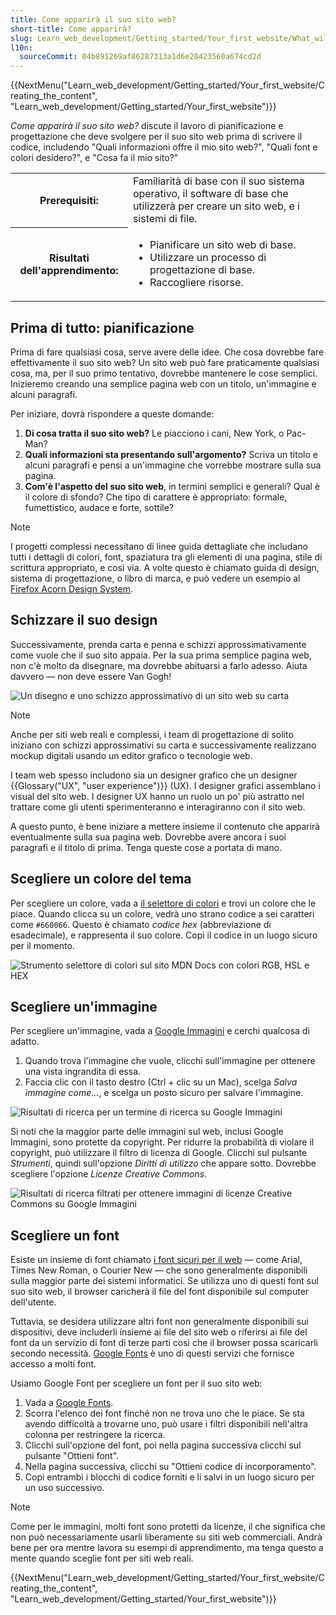 ```yaml
---
title: Come apparirà il suo sito web?
short-title: Come apparirà?
slug: Learn_web_development/Getting_started/Your_first_website/What_will_your_website_look_like
l10n:
  sourceCommit: 04b891269af86287313a1d6e28423560a674cd2d
---
```


{{NextMenu("Learn_web_development/Getting_started/Your_first_website/Creating_the_content", "Learn_web_development/Getting_started/Your_first_website")}}

_Come apparirà il suo sito web?_ discute il lavoro di pianificazione e progettazione che deve svolgere per il suo sito web prima di scrivere il codice, includendo "Quali informazioni offre il mio sito web?", "Quali font e colori desidero?", e "Cosa fa il mio sito?"

<table>
  <tbody>
    <tr>
      <th scope="row">Prerequisiti:</th>
      <td>
        Familiarità di base con il suo sistema operativo, il software di base che utilizzerà per creare un sito web, e i sistemi di file.
      </td>
    </tr>
    <tr>
      <th scope="row">Risultati dell'apprendimento:</th>
      <td>
        <ul>
          <li>Pianificare un sito web di base.</li>
          <li>Utilizzare un processo di progettazione di base.</li>
          <li>Raccogliere risorse.</li>
        </ul>
      </td>
    </tr>
  </tbody>
</table>

## Prima di tutto: pianificazione

Prima di fare qualsiasi cosa, serve avere delle idee. Che cosa dovrebbe fare effettivamente il suo sito web? Un sito web può fare praticamente qualsiasi cosa, ma, per il suo primo tentativo, dovrebbe mantenere le cose semplici. Inizieremo creando una semplice pagina web con un titolo, un'immagine e alcuni paragrafi.

Per iniziare, dovrà rispondere a queste domande:

1. **Di cosa tratta il suo sito web?** Le piacciono i cani, New York, o Pac-Man?
2. **Quali informazioni sta presentando sull'argomento?** Scriva un titolo e alcuni paragrafi e pensi a un'immagine che vorrebbe mostrare sulla sua pagina.
3. **Com'è l'aspetto del suo sito web**, in termini semplici e generali? Qual è il colore di sfondo? Che tipo di carattere è appropriato: formale, fumettistico, audace e forte, sottile?

> [!NOTE]
> I progetti complessi necessitano di linee guida dettagliate che includano tutti i dettagli di colori, font, spaziatura tra gli elementi di una pagina, stile di scrittura appropriato, e così via. A volte questo è chiamato guida di design, sistema di progettazione, o libro di marca, e può vedere un esempio al [Firefox Acorn Design System](https://acorn.firefox.com/latest).

## Schizzare il suo design

Successivamente, prenda carta e penna e schizzi approssimativamente come vuole che il suo sito appaia. Per la sua prima semplice pagina web, non c'è molto da disegnare, ma dovrebbe abituarsi a farlo adesso. Aiuta davvero — non deve essere Van Gogh!

![Un disegno e uno schizzo approssimativo di un sito web su carta](website-drawing-scan.png)

> [!NOTE]
> Anche per siti web reali e complessi, i team di progettazione di solito iniziano con schizzi approssimativi su carta e successivamente realizzano mockup digitali usando un editor grafico o tecnologie web.
>
> I team web spesso includono sia un designer grafico che un designer {{Glossary("UX", "user experience")}} (UX). I designer grafici assemblano i visual del sito web. I designer UX hanno un ruolo un po' più astratto nel trattare come gli utenti sperimenteranno e interagiranno con il sito web.

A questo punto, è bene iniziare a mettere insieme il contenuto che apparirà eventualmente sulla sua pagina web. Dovrebbe avere ancora i suoi paragrafi e il titolo di prima. Tenga queste cose a portata di mano.

## Scegliere un colore del tema

Per scegliere un colore, vada a [il selettore di colori](/it/docs/Web/CSS/CSS_colors/Color_picker_tool) e trovi un colore che le piace. Quando clicca su un colore, vedrà uno strano codice a sei caratteri come `#660066`. Questo è chiamato _codice hex_ (abbreviazione di esadecimale), e rappresenta il suo colore. Copi il codice in un luogo sicuro per il momento.

![Strumento selettore di colori sul sito MDN Docs con colori RGB, HSL e HEX](color-picker.png)

## Scegliere un'immagine

Per scegliere un'immagine, vada a [Google Immagini](https://www.google.com/imghp) e cerchi qualcosa di adatto.

1. Quando trova l'immagine che vuole, clicchi sull'immagine per ottenere una vista ingrandita di essa.
2. Faccia clic con il tasto destro (Ctrl + clic su un Mac), scelga _Salva immagine come..._, e scelga un posto sicuro per salvare l'immagine.

![Risultati di ricerca per un termine di ricerca su Google Immagini](updated-google-images.png)

Si noti che la maggior parte delle immagini sul web, inclusi Google Immagini, sono protette da copyright. Per ridurre la probabilità di violare il copyright, può utilizzare il filtro di licenza di Google. Clicchi sul pulsante _Strumenti_, quindi sull'opzione _Diritti di utilizzo_ che appare sotto. Dovrebbe scegliere l'opzione _Licenze Creative Commons_.

![Risultati di ricerca filtrati per ottenere immagini di licenze Creative Commons su Google Immagini](updated-google-images-licensing.png)

## Scegliere un font

Esiste un insieme di font chiamato [i font sicuri per il web](/it/docs/Learn_web_development/Core/Text_styling/Fundamentals#web_safe_fonts) — come Arial, Times New Roman, o Courier New — che sono generalmente disponibili sulla maggior parte dei sistemi informatici. Se utilizza uno di questi font sul suo sito web, il browser caricherà il file del font disponibile sul computer dell'utente.

Tuttavia, se desidera utilizzare altri font non generalmente disponibili sui dispositivi, deve includerli insieme ai file del sito web o riferirsi ai file del font da un servizio di font di terze parti così che il browser possa scaricarli secondo necessità. [Google Fonts](https://fonts.google.com/) è uno di questi servizi che fornisce accesso a molti font.

Usiamo Google Font per scegliere un font per il suo sito web:

1. Vada a [Google Fonts](https://fonts.google.com/).
2. Scorra l'elenco dei font finché non ne trova uno che le piace. Se sta avendo difficoltà a trovarne uno, può usare i filtri disponibili nell'altra colonna per restringere la ricerca.
3. Clicchi sull'opzione del font, poi nella pagina successiva clicchi sul pulsante "Ottieni font".
4. Nella pagina successiva, clicchi su "Ottieni codice di incorporamento".
5. Copi entrambi i blocchi di codice forniti e li salvi in un luogo sicuro per un uso successivo.

> [!NOTE]
> Come per le immagini, molti font sono protetti da licenze, il che significa che non può necessariamente usarli liberamente su siti web commerciali. Andrà bene per ora mentre lavora su esempi di apprendimento, ma tenga questo a mente quando sceglie font per siti web reali.

{{NextMenu("Learn_web_development/Getting_started/Your_first_website/Creating_the_content", "Learn_web_development/Getting_started/Your_first_website")}}
